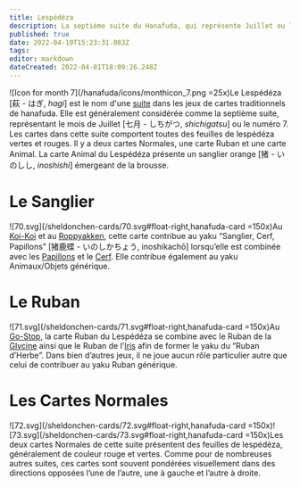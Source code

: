 ```yaml
---
title: Lespédéza
description: La septième suite du Hanafuda, qui représente Juillet ou le numéro 7
published: true
date: 2022-04-10T15:23:31.083Z
tags: 
editor: markdown
dateCreated: 2022-04-01T18:09:26.248Z
---
```


![Icon for month 7](/hanafuda/icons/monthicon_7.png =25x)Le Lespédéza [萩 - はぎ, *hagi*] est le nom d'une [suite](/fr/hanafuda/guide/suites) dans les jeux de cartes traditionnels de hanafuda. Elle est généralement considérée comme la septième suite, représentant le mois de Juillet [七月	- しちがつ,	*shichigatsu*] ou le numéro 7. Les cartes dans cette suite comportent toutes des feuilles de lespédéza vertes et rouges. Il y a deux cartes Normales, une carte Ruban et une carte Animal. La carte Animal du Lespédéza présente un sanglier orange [猪 - いのしし, *inoshishi*] émergeant de la brousse.

# Le Sanglier
![70.svg](/sheldonchen-cards/70.svg#float-right,hanafuda-card =150x)Au [Koi-Koi](/en/hanafuda/games/koi-koi) et au [Roppyakken](/en/hanafuda/games/roppyakken), cette carte contribue au yaku “Sanglier, Cerf, Papillons” [猪鹿蝶 - いのしかちょう, inoshikachō] lorsqu’elle est combinée avec les [Papillons](/fr/hanafuda/guide/Pivoine#les-papillons) et le [Cerf](/fr/hanafuda/guide/Érable#le-cerf). Elle contribue également au yaku Animaux/Objets générique.

# Le Ruban
![71.svg](/sheldonchen-cards/71.svg#float-right,hanafuda-card =150x)Au [Go-Stop](/en/hanafuda/games/go-stop), la carte Ruban du Lespédéza se combine avec le Ruban de la [Glycine](/fr/hanafuda/guide/Glycine#le-ruban) ainsi que le Ruban de l'[Iris](/fr/hanafuda/guide/Iris#le-ruban) afin de former le yaku du “Ruban d’Herbe”. Dans bien d’autres jeux, il ne joue aucun rôle particulier autre que celui de contribuer au yaku Ruban générique.

# Les Cartes Normales
![72.svg](/sheldonchen-cards/72.svg#float-right,hanafuda-card =150x)![73.svg](/sheldonchen-cards/73.svg#float-right,hanafuda-card =150x)Les deux cartes Normales de cette suite présentent des feuilles de lespédéza, généralement de couleur rouge et vertes. Comme pour de nombreuses autres suites, ces cartes sont souvent pondérées visuellement dans des directions opposées l’une de l’autre, une à gauche et l’autre à droite.